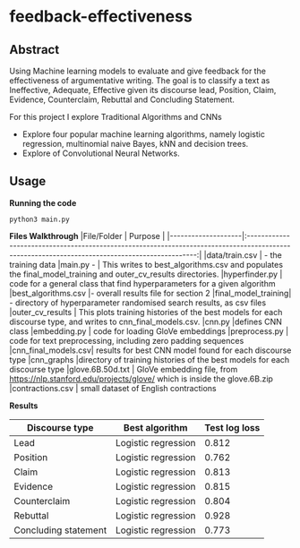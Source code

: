 # feedback-effectiveness

## Abstract
Using Machine learning models to evaluate and give feedback for the effectiveness of argumentative writing. 
The goal is to classify a text as Ineffective, Adequate, Effective given its discourse lead, Position, Claim, Evidence, Counterclaim, Rebuttal and Concluding Statement.

For this project I explore Traditional Algorithms and CNNs
 * Explore four popular machine learning algorithms, namely logistic regression, multinomial naive Bayes, kNN and decision trees.
 * Explore of Convolutional Neural Networks.

## Usage

**Running the code**
 ```
 python3 main.py
 ```
**Files Walkthrough**
|File/Folder         | Purpose                                                                                                                                        |
|--------------------|:----------------------------------------------------------------------------------------------------------------------------------------------:|
|data/train.csv      | - the training data
|main.py -           | This writes to best_algorithms.csv and populates the final_model_training and outer_cv_results directories.
|hyperfinder.py      | code for a general class that find hyperparameters for a given algorithm
|best_algorithms.csv |- overall results file for section 2
|final_model_training| - directory of hyperparameter randomised search results, as csv files
|outer_cv_results    | This plots training histories of the best models for each discourse type, and writes to                                              cnn_final_models.csv.
|cnn.py              |defines CNN class
|embedding.py        | code for loading GloVe embeddings
|preprocess.py       | code for text preprocessing, including zero padding sequences
|cnn_final_models.csv| results for best CNN model found for each discourse type
|cnn_graphs          |directory of training histories of the best models for each discourse type
|glove.6B.50d.txt    | GloVe embedding file,  from https://nlp.stanford.edu/projects/glove/ which is inside the glove.6B.zip
|contractions.csv    | small dataset of English contractions

**Results**

|Discourse type      | Best algorithm             | Test log loss                                                                                                                    
|--------------------|:--------------------------:|:------------|
|Lead   | Logistic regression| 0.812
|Position      |Logistic regression | 0.762
|Claim    | Logistic regression | 0.813
|Evidence |Logistic regression | 0.815
|Counterclaim|Logistic regression | 0.804
|Rebuttal   | Logistic regression | 0.928                                         
|Concluding statement           |Logistic regression | 0.773


